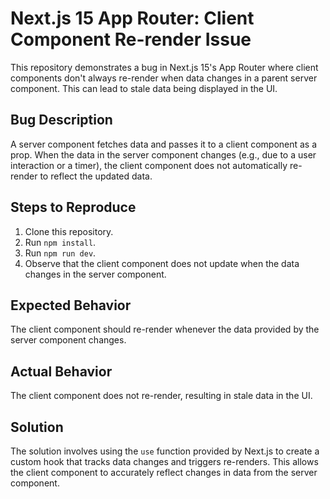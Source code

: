 # Next.js 15 App Router: Client Component Re-render Issue

This repository demonstrates a bug in Next.js 15's App Router where client components don't always re-render when data changes in a parent server component.  This can lead to stale data being displayed in the UI.

## Bug Description

A server component fetches data and passes it to a client component as a prop. When the data in the server component changes (e.g., due to a user interaction or a timer), the client component does not automatically re-render to reflect the updated data. 

## Steps to Reproduce

1. Clone this repository.
2. Run `npm install`.
3. Run `npm run dev`.
4. Observe that the client component does not update when the data changes in the server component.

## Expected Behavior

The client component should re-render whenever the data provided by the server component changes.

## Actual Behavior

The client component does not re-render, resulting in stale data in the UI.

## Solution

The solution involves using the `use` function provided by Next.js to create a custom hook that tracks data changes and triggers re-renders. This allows the client component to accurately reflect changes in data from the server component.
